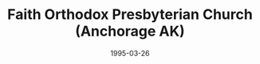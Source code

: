 ---
date: &id001 1995-03-26
end_date: null
location:
  address: null
  city: Anchorage
  state: AK
minister:
- end: 1998-01-01
  name: David Inks
  start: 1997-01-01
  type: Pastor
- end: 2003-01-01
  name: D. Leonard Gulstrom
  start: 1999-01-01
  type: Pastor
ministers:
- David Inks
- D. Leonard Gulstrom
name: Faith Orthodox Presbyterian Church
names: null
origination_date: *id001
raw_data: "ALASKA\nAnchorage\nFaith Orthodox Presbyterian Church  (March 26, 1995\u2013\
  June 27, 2006)\n(withdrew to the PCA, June 27, 2006)\nPastors: David Inks, 1997\u2013\
  98\nD. Leonard Gulstrom, 1999\u20132003"
received_from: null
states:
- AK
status:
  active: false
  end_date: 2006-06-27
  reason: withdrawal
  received_from: null
  withdrawal_to: Presbyterian Church in America
title: Faith Orthodox Presbyterian Church (Anchorage AK)
year_established:
- 1995

---